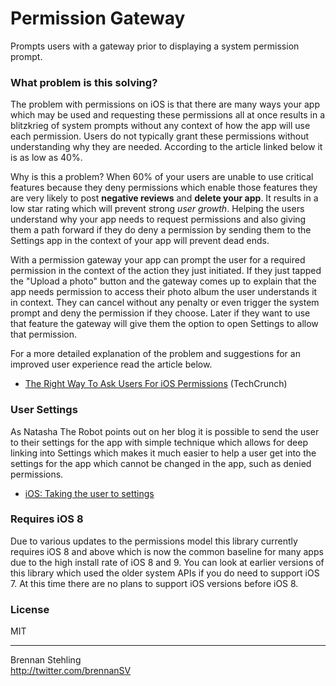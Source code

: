 # Permission Gateway

Prompts users with a gateway prior to displaying a system permission prompt.

### What problem is this solving?

The problem with permissions on iOS is that there are many ways your app which may be used and
requesting these permissions all at once results in a blitzkrieg of system prompts without
any context of how the app will use each permission. Users do not typically grant these
permissions without understanding why they are needed. According to the article linked below
it is as low as 40%.

Why is this a problem? When 60% of your users are unable to use critical features because they
deny permissions which enable those features they are very likely to post **negative reviews**
and **delete your app**. It results in a low star rating which will prevent strong *user growth*.
Helping the users understand why your app needs to request permissions and also giving them a 
path forward if they do deny a permission by sending them to the Settings app in the context
of your app will prevent dead ends.

With a permission gateway your app can prompt the user for a required permission in the
context of the action they just initiated. If they just tapped the "Upload a photo" button and
the gateway comes up to explain that the app needs permission to access their photo album
the user understands it in context. They can cancel without any penalty or even trigger the
system prompt and deny the permission if they choose. Later if they want to use that feature
the gateway will give them the option to open Settings to allow that permission.

For a more detailed explanation of the problem and suggestions for an improved user
experience read the article below.

 * [The Right Way To Ask Users For iOS Permissions](http://techcrunch.com/2014/04/04/the-right-way-to-ask-users-for-ios-permissions/) (TechCrunch) 

### User Settings

As Natasha The Robot points out on her blog it is possible to send the user to their settings
for the app with simple technique which allows for deep linking into Settings which makes it
much easier to help a user get into the settings for the app which cannot be changed in the
app, such as denied permissions.

 * [iOS: Taking the user to settings](http://natashatherobot.com/ios-taking-the-user-to-settings/)

### Requires iOS 8

Due to various updates to the permissions model this library currently requires iOS 8 and
above which is now the common baseline for many apps due to the high install rate of iOS 8
and 9. You can look at earlier versions of this library which used the older system APIs if
you do need to support iOS 7. At this time there are no plans to support iOS versions before
iOS 8.

### License

MIT

---

Brennan Stehling  
http://twitter.com/brennanSV

